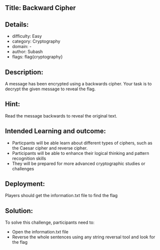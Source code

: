 ﻿## Title: Backward Cipher

## Details:

- difficulty: Easy
- category: Cryptography
- domain: -
- author: Subash
- flags: flag{cryptography}

## Description:

A message has been encrypted using a backwards cipher. Your task is to decrypt the given message to reveal the flag.

## Hint:

Read the message backwards to reveal the original text.

## Intended Learning and outcome:

- Particpants will be able learn about different types of ciphers, such as the Caesar cipher and reverse cipher.
- Participants will be able to enhance their logical thinking and pattern recognition skills
- They will be prepared for more advanced cryptographic studies or challenges

## Deployment:

Players should get the information.txt file to find the flag

## Solution:

To solve this challenge, participants need to:

- Open the information.txt file
- Reverse the whole sentences using any string reversal tool and look for the flag
